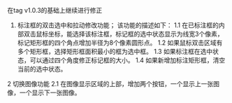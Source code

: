 





在tag v1.0.3的基础上继续进行修正
1. 标注框的双击选中和拉动修改功能；
该功能的描述如下： 
1.1 在已标注框的内部双击鼠标坐标，能选择该标注框，标记框的选中状态显示为线宽3个像素，标记矩形框的四个角点增加半径为8个像素圆形点。
1.2 如果鼠标双击区域有多个矩形框，选择矩形框面积最小的框为选中框。
1.3 如果标注框在选中状态，可以通过四个角度修正标记框的大小。
1.4 如果新增加标注矩形框，清空当前的选中状态。


2 切换图像功能
2.1 在图像显示区域的上部，增加两个按钮，一个显示上一张图像，一个显示下一张图像。